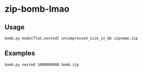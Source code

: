 # zip-bomb-lmao
## Usage
`bomb.py mode[flat,nested] uncompressed_size_in_mb zipname.zip`

## Examples
`bomb.py nested 1000000000 bomb.zip`
